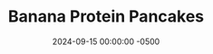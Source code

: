 ---
layout: post
title:  "Banana Protein Pancakes"
date:   2024-09-15 00:00:00 -0500
categories:
- Recipes
- Breakfast
permalink: /recipes/banana-protein-pancakes
image: /assets/Food/Breakfast/Banana Pancake/pancake-cover.jpg
ing: bananapancake-ing
facts: bananapancake-facts
section1: 
start2: 
section2: 
start3: 
section3: 
start4: 
section4: 
start5: 
section5: 
Prep: 20
Rest: 
Cook: 10
Source1: https://www.youtube.com/watch?v=lGQu2aFsnvc
Source2: 
whisk: https://s.samsungfood.com/1fYkC
tags: 
- oatmeal
- oats
- protein
- whey
- unflavored whey
- cinnamon
- nutmeg
- ginger
- gluten free
- banana
- mashed banana
- overripe banana
- vic
- waffle
Description: Unlike regular <a href="/misc/fake-healthy-foods#pancakes">pancakes</a>, these will serve to keep you fully all the way until lunch. With protein of the whey and fiber of the oats, plus the addition of mashed banana, this serves as a perfect fall recipe. These also work as waffles as well, but I prefer the pancakes.  For a very similar pancake recipe with pumpkin instead, check out my <a href="/recipes/pancake">Pumpkin Protein Pancakes</a>.  Or, for more banana recipes, see my <a href="banana-protein">Protein Banana Nut Bread</a>, <a href="double-chocolate-banana-bread">Double Chocolate Banana Bread</a>, or <a href="oats-banana">Banana Nut Bread Protein Overnight Oats</a>
Instructions: 
- In a medium bowl, mash a banana with the back of a fork.  Combine in the rest of the ingredients with a silicone spatula.  Let the batter rest for 5-10 minutes<br><br>
- <center><img src="/assets/Food/Breakfast/Banana Pancake/pancake-batter.jpg" alt="" class="instruction-image"></center><br>

- Meanwhile, preheat a large nonstick pan over medium heat with a spray of oil. The pan should sound like it's sizzling lightly when the batter is spooned in<br><br>

- Scoop batter into the pan. Cover, and cook over medium heat for about a minute, or until bubbles start to form. Flip, and cook for an additional minute. Remove from the pan, transfer to a wire rack or plate, and repeat. This recipe should make about 6 small pancakes<br><br>
- <center><img src="/assets/Food/Breakfast/Banana Pancake/pancake-pan.jpg" alt="" class="instruction-image"></center><br>

- Also works as waffles. Cook on medium heat or so for 2-3 minutes
---